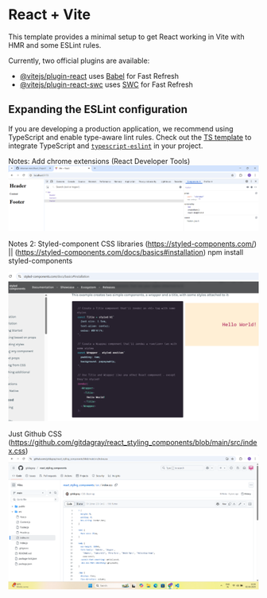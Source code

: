 # React + Vite

This template provides a minimal setup to get React working in Vite with HMR and some ESLint rules.

Currently, two official plugins are available:

- [@vitejs/plugin-react](https://github.com/vitejs/vite-plugin-react/blob/main/packages/plugin-react/README.md) uses [Babel](https://babeljs.io/) for Fast Refresh
- [@vitejs/plugin-react-swc](https://github.com/vitejs/vite-plugin-react-swc) uses [SWC](https://swc.rs/) for Fast Refresh

## Expanding the ESLint configuration

If you are developing a production application, we recommend using TypeScript and enable type-aware lint rules. Check out the [TS template](https://github.com/vitejs/vite/tree/main/packages/create-vite/template-react-ts) to integrate TypeScript and [`typescript-eslint`](https://typescript-eslint.io) in your project.

Notes: Add chrome extensions (React Developer Tools)
![alt text](image.png)

Notes 2: Styled-component CSS libraries
(https://styled-components.com/) || (https://styled-components.com/docs/basics#installation)
npm install styled-components

![alt text](image-1.png)

Just Github CSS (https://github.com/gitdagray/react_styling_components/blob/main/src/index.css)
![alt text](image-2.png)
